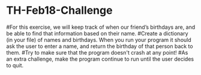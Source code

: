 # TH-Feb18-Challenge
#For this exercise, we will keep track of when our friend’s birthdays are, and be able to find that information based on their name. 
#Create a dictionary (in your file) of names and birthdays. When you run your program it should ask the user to enter a name, and return the birthday of that person back to them. 
#Try to make sure that the program doesn't crash at any point!
#As an extra challenge, make the program continue to run until the user decides to quit.
